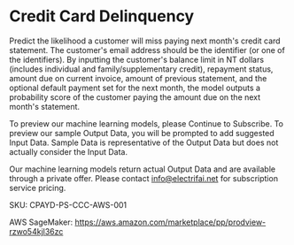 # Credit Card Delinquency

Predict the likelihood a customer will miss paying next month's credit card statement. The customer's email address should be the identifier (or one of the identifiers). By inputting the customer's balance limit in NT dollars (includes individual and family/supplementary credit), repayment status, amount due on current invoice, amount of previous statement, and the optional default payment set for the next month, the model outputs a probability score of the customer paying the amount due on the next month's statement.

To preview our machine learning models, please Continue to Subscribe. To preview our sample Output Data, you will be prompted to add suggested Input Data. Sample Data is representative of the Output Data but does not actually consider the Input Data.

Our machine learning models return actual Output Data and are available through a private offer. Please contact info@electrifai.net for subscription service pricing.
 
SKU: CPAYD-PS-CCC-AWS-001

AWS SageMaker:  https://aws.amazon.com/marketplace/pp/prodview-rzwo54kjl36zc
